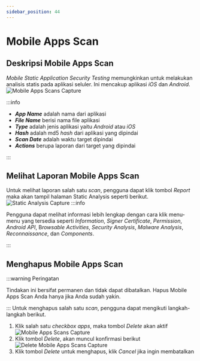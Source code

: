 ```yaml
---
sidebar_position: 44
---
```


# Mobile Apps Scan

## Deskripsi Mobile Apps Scan
*Mobile Static Application Security Testing* memungkinkan untuk melakukan analisis statis pada aplikasi seluler. Ini mencakup aplikasi *iOS* dan *Android*.
![Mobile Apps Scans Capture](/img/capture/mobile-apps-scans.png)

:::info

- ***App Name*** adalah nama dari aplikasi 
- ***File Name*** berisi nama file aplikasi 
- ***Type*** adalah jenis aplikasi yaitu *Android* atau *iOS* 
- ***Hash*** adalah md5 *hash* dari aplikasi yang dipindai 
- ***Scan Date*** adalah waktu target dipindai 
- ***Actions*** berupa laporan dari target yang dipindai

:::

## Melihat Laporan Mobile Apps Scan

Untuk melihat laporan salah satu *scan*, pengguna dapat klik tombol *Report* maka akan tampil halaman Static Analysis seperti berikut.
![Static Analysis Capture](/img/capture/static-analysis.png)
:::info

Pengguna dapat melihat informasi lebih lengkap dengan cara klik menu-menu yang tersedia seperti *Information*, *Signer Certificate*, *Permission*, *Android API*, B*rowsable Activities*, *Security Analysis*, *Malware Analysis*, *Reconnaissance*, dan *Components*.

:::

## Menghapus Mobile Apps Scan

:::warning Peringatan

Tindakan ini bersifat permanen dan tidak dapat dibatalkan. Hapus Mobile Apps Scan Anda hanya jika Anda sudah yakin.

:::
Untuk menghapus salah satu *scan*, pengguna dapat mengikuti langkah-langkah berikut.
1. Klik salah satu *checkbox apps*, maka tombol *Delete* akan aktif
   ![Mobile Apps Scans Capture](/img/capture/mobile-apps-scans.png)
2. Klik tombol *Delete*, akan muncul konfirmasi berikut
   ![Delete Mobile Apps Scans Capture](/img/capture/delete-mobile-apps-scans.png)
3. Klik tombol *Delete* untuk menghapus, klik *Cancel* jika ingin membatalkan

